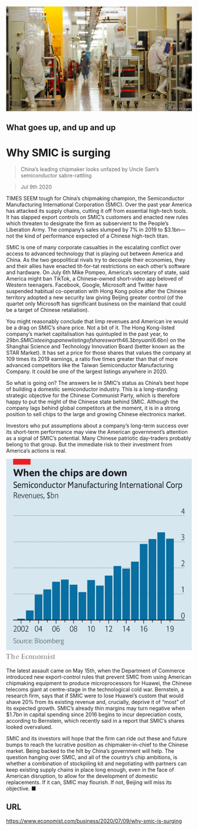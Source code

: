![](./images/20200711_WBP001_0.jpg)

## What goes up, and up and up

# Why SMIC is surging

> China’s leading chipmaker looks unfazed by Uncle Sam’s semiconductor sabre-rattling

> Jul 9th 2020

TIMES SEEM tough for China’s chipmaking champion, the Semiconductor Manufacturing International Corporation (SMIC). Over the past year America has attacked its supply chains, cutting it off from essential high-tech tools. It has slapped export controls on SMIC’s customers and enacted new rules which threaten to designate the firm as subservient to the People’s Liberation Army. The company’s sales slumped by 7% in 2019 to $3.1bn—not the kind of performance expected of a Chinese high-tech titan.

SMIC is one of many corporate casualties in the escalating conflict over access to advanced technology that is playing out between America and China. As the two geopolitical rivals try to decouple their economies, they and their allies have enacted tit-for-tat restrictions on each other’s software and hardware. On July 6th Mike Pompeo, America’s secretary of state, said America might ban TikTok, a Chinese-owned short-video app beloved of Western teenagers. Facebook, Google, Microsoft and Twitter have suspended habitual co-operation with Hong Kong police after the Chinese territory adopted a new security law giving Beijing greater control (of the quartet only Microsoft has significant business on the mainland that could be a target of Chinese retaliation).

You might reasonably conclude that limp revenues and American ire would be a drag on SMIC’s share price. Not a bit of it. The Hong Kong-listed company’s market capitalisation has quintupled in the past year, to $29bn. SMIC is teeing up a new listing of shares worth 46.3bn yuan ($6.6bn) on the Shanghai Science and Technology Innovation Board (better known as the STAR Market). It has set a price for those shares that values the company at 109 times its 2019 earnings, a ratio five times greater than that of more advanced competitors like the Taiwan Semiconductor Manufacturing Company. It could be one of the largest listings anywhere in 2020.

So what is going on? The answers lie in SMIC’s status as China’s best hope of building a domestic semiconductor industry. This is a long-standing strategic objective for the Chinese Communist Party, which is therefore happy to put the might of the Chinese state behind SMIC. Although the company lags behind global competitors at the moment, it is in a strong position to sell chips to the large and growing Chinese electronics market.

Investors who put assumptions about a company’s long-term success over its short-term performance may view the American government’s attention as a signal of SMIC’s potential. Many Chinese patriotic day-traders probably belong to that group. But the immediate risk to their investment from America’s actions is real.



![](./images/20200711_WBC341.png)

The latest assault came on May 15th, when the Department of Commerce introduced new export-control rules that prevent SMIC from using American chipmaking equipment to produce microprocessors for Huawei, the Chinese telecoms giant at centre-stage in the technological cold war. Bernstein, a research firm, says that if SMIC were to lose Huawei’s custom that would shave 20% from its existing revenue and, crucially, deprive it of “most” of its expected growth. SMIC’s already thin margins may turn negative when $1.7bn in capital spending since 2016 begins to incur depreciation costs, according to Bernstein, which recently said in a report that SMIC’s shares looked overvalued.

SMIC and its investors will hope that the firm can ride out these and future bumps to reach the lucrative position as chipmaker-in-chief to the Chinese market. Being backed to the hilt by China’s government will help. The question hanging over SMIC, and all of the country’s chip ambitions, is whether a combination of stockpiling kit and negotiating with partners can keep existing supply chains in place long enough, even in the face of American disruption, to allow for the development of domestic replacements. If it can, SMIC may flourish. If not, Beijing will miss its objective. ■

## URL

https://www.economist.com/business/2020/07/09/why-smic-is-surging
